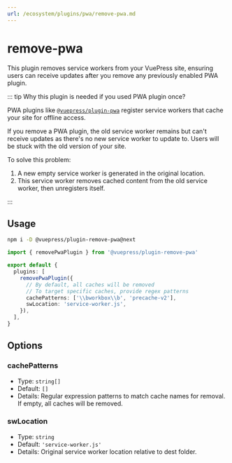 ```yaml
---
url: /ecosystem/plugins/pwa/remove-pwa.md
---
```

# remove-pwa

This plugin removes service workers from your VuePress site, ensuring users can receive updates after you remove any previously enabled PWA plugin.

::: tip Why this plugin is needed if you used PWA plugin once?

PWA plugins like [`@vuepress/plugin-pwa`](./pwa/README.md) register service workers that cache your site for offline access.

If you remove a PWA plugin, the old service worker remains but can't receive updates as there's no new service worker to update to. Users will be stuck with the old version of your site.

To solve this problem:

1. A new empty service worker is generated in the original location.
2. This service worker removes cached content from the old service worker, then unregisters itself.

:::

## Usage

```bash
npm i -D @vuepress/plugin-remove-pwa@next
```

```ts title=".vuepress/config.ts"
import { removePwaPlugin } from '@vuepress/plugin-remove-pwa'

export default {
  plugins: [
    removePwaPlugin({
      // By default, all caches will be removed
      // To target specific caches, provide regex patterns
      cachePatterns: ['\\bworkbox\\b', 'precache-v2'],
      swLocation: 'service-worker.js',
    }),
  ],
}
```

## Options

### cachePatterns

* Type: `string[]`
* Default: `[]`
* Details: Regular expression patterns to match cache names for removal. If empty, all caches will be removed.

### swLocation

* Type: `string`
* Default: `'service-worker.js'`
* Details: Original service worker location relative to dest folder.
